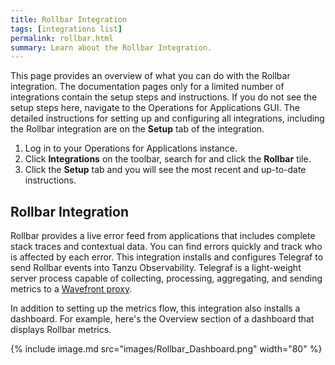 ```yaml
---
title: Rollbar Integration
tags: [integrations list]
permalink: rollbar.html
summary: Learn about the Rollbar Integration.
---
```


This page provides an overview of what you can do with the Rollbar integration. The documentation pages only for a limited number of integrations contain the setup steps and instructions. If you do not see the setup steps here, navigate to the Operations for Applications GUI. The detailed instructions for setting up and configuring all integrations, including the Rollbar integration are on the **Setup** tab of the integration.

1. Log in to your Operations for Applications instance. 
2. Click **Integrations** on the toolbar, search for and click the **Rollbar** tile. 
3. Click the **Setup** tab and you will see the most recent and up-to-date instructions.

## Rollbar Integration

Rollbar provides a live error feed from applications that includes complete stack traces and contextual data. You can find errors quickly and track who is affected by each error. This integration installs and configures Telegraf to send Rollbar events into Tanzu Observability. Telegraf is a light-weight server process capable of collecting, processing, aggregating, and sending metrics to a [Wavefront proxy](https://docs.wavefront.com/proxies.html).

In addition to setting up the metrics flow, this integration also installs a dashboard. For example, here's the Overview section of a dashboard that displays Rollbar metrics.

{% include image.md src="images/Rollbar_Dashboard.png" width="80" %}




